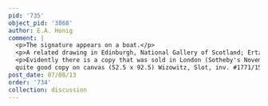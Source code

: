 ```yaml
---
pid: '735'
object_pid: '3868'
author: E.A. Honig
comment: |
  <p>The signature appears on a boat.</p>
  <p>A related drawing in Edinburgh, National Gallery of Scotland; Ertz thinks that this is not a study for the painting but a later copy after it. </p>
  <p>Evidently there is a copy that was sold in London (Sotheby's November 25, 1970, #103; panel, 55 x 94) which is by an anonymous follower again according to Ertz; Weid calls it a work by Jan the Younger.<br />
  quite good copy on canvas (52.5 x 92.5) Wizowitz, Slot, inv. #1771/1591 (photo RKD)</p>
post_date: 07/08/13
order: '734'
collection: discussion
---
```

